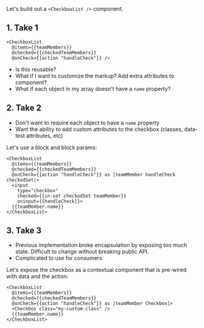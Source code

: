 Let's build out a `<CheckboxList />` component.

## 1. Take 1

```
<CheckboxList
  @items={{teamMembers}}
  @checked={{checkedTeamMembers}}
  @onCheck={{action "handleCheck"}} />
```

* Is this reusable?
* What if I want to customize the markup? Add extra attributes to component?
* What if each object in my array doesn't have a `name` property?

## 2. Take 2

* Don't want to require each object to have a `name` property
* Want the ability to add custom attributes to the checkbox (classes, data-test attributes, etc)

Let's use a block and block params:

```
<CheckboxList
  @items={{teamMembers}}
  @checked={{checkedTeamMembers}}
  @onCheck={{action "handleCheck"}} as |teamMember handleCheck checkedSet|>
  <input
    type="checkbox"
    checked={{in-set checkedSet teamMember}}
    oninput={{handleCheck}}>
  {{teamMember.name}}
</CheckboxList>
```

## 3. Take 3

* Previous implementation broke encapsulation by exposing too much state. Difficult to change without breaking public API.
* Complicated to use for consumers

Let's expose the checkbox as a contextual component that is pre-wired with data and the action:

```
<CheckboxList
  @items={{teamMembers}}
  @checked={{checkedTeamMembers}}
  @onCheck={{action "handleCheck"}} as |teamMember Checkbox|>
  <Checkbox class="my-custom-class" />
  {{teamMember.name}}
</CheckboxList>
```
